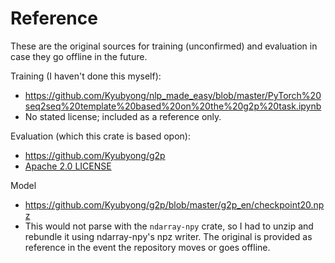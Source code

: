 # Reference

These are the original sources for training (unconfirmed) and evaluation in case
they go offline in the future.

Training (I haven't done this myself): 

- https://github.com/Kyubyong/nlp_made_easy/blob/master/PyTorch%20seq2seq%20template%20based%20on%20the%20g2p%20task.ipynb
- No stated license; included as a reference only.

Evaluation (which this crate is based opon):

- https://github.com/Kyubyong/g2p
- [Apache 2.0 LICENSE](https://github.com/Kyubyong/g2p/blob/master/LICENSE.txt)

Model

- https://github.com/Kyubyong/g2p/blob/master/g2p_en/checkpoint20.npz
- This would not parse with the `ndarray-npy` crate, so I had to unzip and rebundle it
  using ndarray-npy's npz writer. The original is provided as reference in the event
  the repository moves or goes offline.


